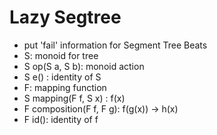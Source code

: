 # Lazy Segtree
- put 'fail' information for Segment Tree Beats
- S: monoid for tree
- S op(S a, S b): monoid action
- S e() : identity of S
- F: mapping function
- S mapping(F f, S x) : f(x)
- F composition(F f, F g): f(g(x)) -> h(x)
- F id(): identity of f
